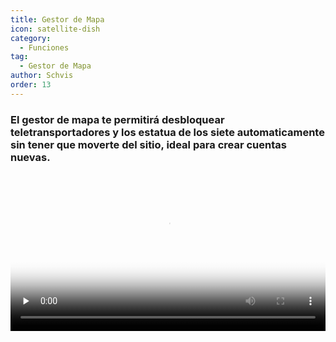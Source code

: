 ```yaml
---
title: Gestor de Mapa
icon: satellite-dish
category:
  - Funciones
tag:
  - Gestor de Mapa
author: Schvis
order: 13
---
```


### El gestor de mapa te permitirá desbloquear teletransportadores y los estatua de los siete automaticamente sin tener que moverte del sitio, ideal para crear cuentas nuevas.

<video controls preload="none" width="100%" poster="https://nextcloud.atruicardona.xyz/s/5qrXm8Bzsj7pJsM/preview"><source src="https://nextcloud.atruicardona.xyz/s/5qrXm8Bzsj7pJsM/download" type="video/mp4"></video>